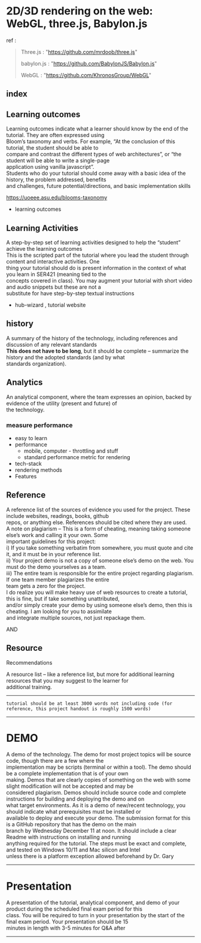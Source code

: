 # 2D/3D rendering on the web: WebGL, three.js, Babylon.js




ref : 
> Three.js : "https://github.com/mrdoob/three.js"
> 
> babylon.js : "https://github.com/BabylonJS/Babylon.js"
>
> WebGL : "https://github.com/KhronosGroup/WebGL"




## index


## Learning outcomes

Learning outcomes indicate what a learner should know by the end of the tutorial. They are often expressed using  
Bloom’s taxonomy and verbs. For example, “At the conclusion of this tutorial, the student should be able to  
compare and contrast the different types of web architectures”, or “the student will be able to write a single-page  
application using vanilla javascript”.  
Students who do your tutorial should come away with a basic idea of the history, the problem addressed, benefits  
and challenges, future potential/directions, and basic implementation skills

https://uoeee.asu.edu/blooms-taxonomy

- learning outcomes


## Learning Activities

A step-by-step set of learning activities designed to help the “student” achieve the learning outcomes  
This is the scripted part of the tutorial where you lead the student through content and interactive activities. One  
thing your tutorial should do is present information in the context of what you learn in SER421 (meaning tied to the  
concepts covered in class). You may augment your tutorial with short video and audio snippets but these are not a  
substitute for have step-by-step textual instructions

- hub-wizard , tutorial website

## history 
A summary of the history of the technology, including references and discussion of any relevant standards  
**This does not have to be long**, but it should be complete – summarize the history and the adopted standards (and by what  
standards organization).


## Analytics 

An analytical component, where the team expresses an opinion, backed by evidence of the utility (present and future) of  
the technology.

### measure performance

- easy to learn
- performance 
	- mobile, computer - throttling and stuff
	- standard performance metric for rendering 
- tech-stack
- rendering methods
- Features



## Reference 

A reference list of the sources of evidence you used for the project. These include websites, readings, books, github  
repos, or anything else. References should be cited where they are used.  
A note on plagiarism – This is a form of cheating, meaning taking someone else’s work and calling it your own. Some  
important guidelines for this project:  
i) If you take something verbatim from somewhere, you must quote and cite it, and it must be in your reference list.  
ii) Your project demo is not a copy of someone else’s demo on the web. You must do the demo yourselves as a team.  
iii) The entire team is responsible for the entire project regarding plagiarism. If one team member plagiarizes the entire  
team gets a zero for the project.  
I do realize you will make heavy use of web resources to create a tutorial, this is fine, but if take something unattributed,  
and/or simply create your demo by using someone else’s demo, then this is cheating. I am looking for you to assimilate  
and integrate multiple sources, not just repackage them.

AND

## Resource

Recommendations

A resource list – like a reference list, but more for additional learning resources that you may suggest to the learner for  
additional training.



---
	tutorial should be at least 3000 words not including code (for reference, this project handout is roughly 1500 words)

---


# DEMO

A demo of the technology. The demo for most project topics will be source code, though there are a few where the  
implementation may be scripts (terminal or within a tool). The demo should be a complete implementation that is of your own  
making. Demos that are clearly copies of something on the web with some slight modification will not be accepted and may be  
considered plagiarism. Demos should include source code and complete instructions for building and deploying the demo and on  
what target environments. As it is a demo of new/recent technology, you should indicate what prerequisites must be installed or  
available to deploy and execute your demo. The submission format for this is a GitHub repository that has the demo on the main  
branch by Wednesday December 11 at noon. It should include a clear Readme with instructions on installing and running  
anything required for the tutorial. The steps must be exact and complete, and tested on Windows 10/11 and Mac silicon and Intel  
unless there is a platform exception allowed beforehand by Dr. Gary

---


# Presentation

A presentation of the tutorial, analytical component, and demo of your product during the scheduled final exam period for this  
class. You will be required to turn in your presentation by the start of the final exam period. Your presentation should be 15  
minutes in length with 3-5 minutes for Q&A after


---


